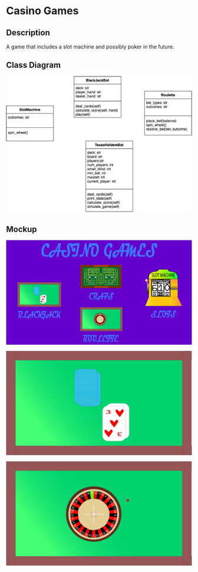 # Casino Games

## Description

A game that includes a slot machine and possibly poker in the future.

## Class Diagram

![Diagram](https://github.com/SlySlinky/Games/blob/main/images/ClassDiagramCasino.png?raw=true)

## Mockup
![Casino Games](https://github.com/SlySlinky/Games/blob/main/images/CasinoMenu.png?raw=true)

![Casino Games](https://github.com/SlySlinky/Games/blob/main/images/Blackjack.png?raw=true)

![Casino Games](https://github.com/SlySlinky/Games/blob/main/images/Roulette.png?raw=true)
